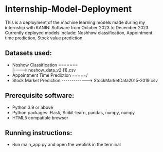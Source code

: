 # Internship-Model-Deployment
This is a deployment of the machine learning models made during my internship with KANINI Software from October 2023 to December 2023
Currently deployed models include: Noshhow classification, Appointment time prediction, Stock value prediction.

## Datasets used:
- Noshow Classification     =======\
                                    |----> noshow_data_v2 (1).csv
- Appointment Time Prediction =====/ 
- Stock Market Prediction   -------------> StockMarketData2015-2019.csv

## Prerequisite software:
- Python 3.9 or above
- Python packages: Flask, Scikit-learn, pandas, numpy, numpy
- HTML5 compatible browser

## Running instructions:
- Run main_app.py and open the weblink in the terminal
